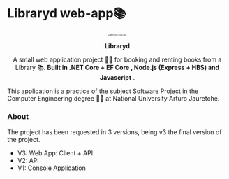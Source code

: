# Libraryd web-app📚
<p align="center">
<img src="https://user-images.githubusercontent.com/45347839/98265722-30c1d000-1f68-11eb-8f48-439b0134b7e4.png" alt="libraryd-logo-big" style="zoom:33%;" /></p>
<p align="center"><b>Libraryd</b></p>
<p align="center">A small web application project 👩‍💻 for booking and renting books from a Library 📚. <b>Built in .NET Core + EF Core ,  Node.js (Express + HBS) and Javascript</b> .
</p>

This application is a practice of the subject Software Project in the Computer Engineering degree 👨‍🎓 at National University Arturo Jauretche.


### About

The project has been requested in 3 versions, being v3 the final version of the project.

* V3: Web App: Client + API
* V2: API
* V1: Console Application
